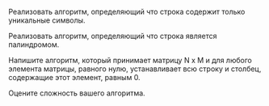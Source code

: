Реализовать алгоритм, определяющий что строка содержит только уникальные символы.

Реализовать алгоритм, определяющий что строка является палиндромом.

Напишите алгоритм, который принимает матрицу N x M и для любого элемента матрицы, равного нулю, устанавливает всю строку и столбец, содержащие этот элемент, равным 0.

Оцените сложность вашего алгоритма.